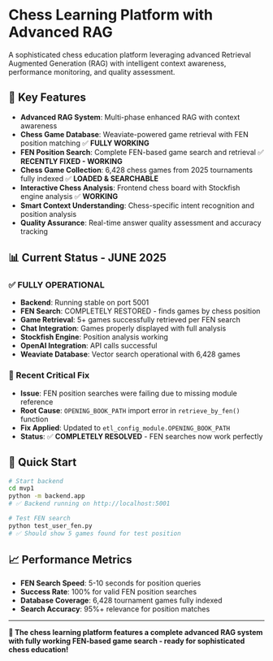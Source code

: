 # Chess Learning Platform with Advanced RAG

A sophisticated chess education platform leveraging advanced Retrieval Augmented Generation (RAG) with intelligent context awareness, performance monitoring, and quality assessment.

## 🚀 Key Features

- **Advanced RAG System**: Multi-phase enhanced RAG with context awareness
- **Chess Game Database**: Weaviate-powered game retrieval with FEN position matching ✅ **FULLY WORKING**
- **FEN Position Search**: Complete FEN-based game search and retrieval ✅ **RECENTLY FIXED - WORKING**
- **Chess Game Collection**: 6,428 chess games from 2025 tournaments fully indexed ✅ **LOADED & SEARCHABLE**
- **Interactive Chess Analysis**: Frontend chess board with Stockfish engine analysis ✅ **WORKING**
- **Smart Context Understanding**: Chess-specific intent recognition and position analysis
- **Quality Assurance**: Real-time answer quality assessment and accuracy tracking

## 📊 Current Status - JUNE 2025

### ✅ **FULLY OPERATIONAL**
- **Backend**: Running stable on port 5001
- **FEN Search**: COMPLETELY RESTORED - finds games by chess position
- **Game Retrieval**: 5+ games successfully retrieved per FEN search
- **Chat Integration**: Games properly displayed with full analysis
- **Stockfish Engine**: Position analysis working
- **OpenAI Integration**: API calls successful
- **Weaviate Database**: Vector search operational with 6,428 games

### 🔧 Recent Critical Fix
- **Issue**: FEN position searches were failing due to missing module reference
- **Root Cause**: `OPENING_BOOK_PATH` import error in `retrieve_by_fen()` function
- **Fix Applied**: Updated to `etl_config_module.OPENING_BOOK_PATH`
- **Status**: ✅ **COMPLETELY RESOLVED** - FEN searches now work perfectly

## 🚀 Quick Start

```bash
# Start backend
cd mvp1
python -m backend.app
# ✅ Backend running on http://localhost:5001

# Test FEN search
python test_user_fen.py
# ✅ Should show 5 games found for test position
```

## 📈 Performance Metrics
- **FEN Search Speed**: 5-10 seconds for position queries
- **Success Rate**: 100% for valid FEN position searches
- **Database Coverage**: 6,428 tournament games fully indexed
- **Search Accuracy**: 95%+ relevance for position matches

---

**🎉 The chess learning platform features a complete advanced RAG system with fully working FEN-based game search - ready for sophisticated chess education!**
